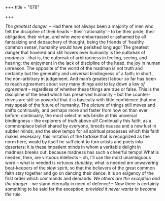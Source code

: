 +++
title = "076"

+++

*The greatest danger.* – Had there not always been a majority of men who felt the discipline of their heads – their ‘rationality’ – to be their pride, their obligation, their virtue, and who were embarrassed or ashamed by all fantasizing and debauchery of thought, being the friends of ‘healthy common sense’, humanity would have perished long ago\! The greatest danger that hovered and still hovers over humanity is the outbreak of *madness* – that is, the outbreak of arbitrariness in feeling, seeing, and hearing; the enjoyment in the lack of discipline of the head, the joy in human unreason. The opposite of the world of the madman is not truth and certainty but the generality and universal bindingness of a faith; in short, the non-arbitrary in judgement. And man’s greatest labour so far has been to reach agreement about very many things and to lay down a *law of agreement* – regardless of whether these things are true or false. This is the discipline of the head which has preserved humanity – but the counter-drives are still so powerful that it is basically with little confidence that one may speak of the future of humanity. The picture of things still moves and shifts continually, and perhaps more and faster from now on than ever before; continually, the most select minds bristle at this universal bindingness – the explorers of *truth* above all\! Continually this faith, as a commonplace belief shared by everyone, breeds nausea and a new lust in subtler minds; and the slow tempo for all spiritual processes which this faith makes necessary, this imitation of the tortoise that is recognized as the norm here, would by itself be sufficient to turn artists and poets into deserters: it is these impatient minds in whom a veritable delight in madness breaks out, because madness has such a cheerful tempo\! What is needed, then, are virtuous intellects – oh, I’ll use the most unambiguous word – what is needed is *virtuous stupidity;* what is needed are unwavering beat-keepers of the *slow* spirit, so that the believers of the great common faith stay together and go on dancing their dance: it is an exigency of the first order which commands and demands. *We others are the exception and the danger* – we stand eternally in need of defence\! – Now there is certainly something to be said for the exception, *provided it never wants to become the rule.*


